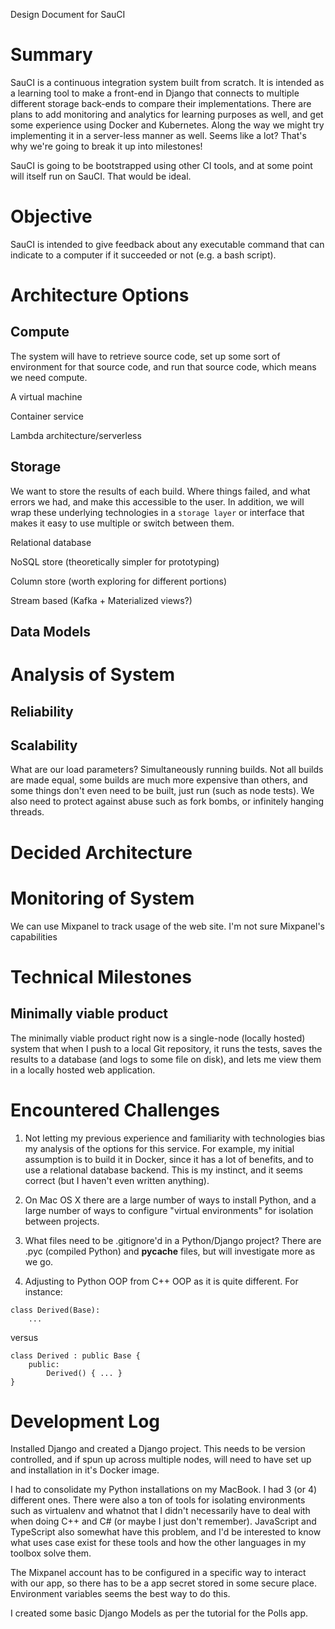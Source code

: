 Design Document for SauCI

# Summary

SauCI is a continuous integration system built from scratch. It is intended as a learning tool to make a front-end in Django that connects to multiple different storage back-ends to compare their implementations. There are plans to add monitoring and analytics for learning purposes as well, and get some experience using Docker and Kubernetes. Along the way we might try implementing it in a server-less manner as well. Seems like a lot? That's why we're going to break it up into milestones!

SauCI is going to be bootstrapped using other CI tools, and at some point will itself run on SauCI. That would be ideal.

# Objective

SauCI is intended to give feedback about any executable command that can indicate to a computer if it succeeded or not (e.g. a bash script). 

# Architecture Options

## Compute

The system will have to retrieve source code, set up some sort of environment for that source code, and run that source code, which means we need compute. 

A virtual machine

Container service

Lambda architecture/serverless

## Storage

We want to store the results of each build. Where things failed, and what errors we had, and make this accessible to the user. In addition, we will wrap these underlying technologies in a `storage layer` or interface that makes it easy to use multiple or switch between them.

Relational database

NoSQL store (theoretically simpler for prototyping)

Column store (worth exploring for different portions)

Stream based (Kafka + Materialized views?)

## Data Models



# Analysis of System

## Reliability

## Scalability

What are our load parameters? Simultaneously running builds. Not all builds are made equal, some builds are much more expensive than others, and some things don't even need to be built, just run (such as node tests). We also need to protect against abuse such as fork bombs, or infinitely hanging threads.

# Decided Architecture

# Monitoring of System

We can use Mixpanel to track usage of the web site. I'm not sure Mixpanel's capabilities 

# Technical Milestones

## Minimally viable product

The minimally viable product right now is a single-node (locally hosted) system that when I push to a local Git repository, it runs the tests, saves the results to a database (and logs to some file on disk), and lets me view them in a locally hosted web application.

# Encountered Challenges

1. Not letting my previous experience and familiarity with technologies bias my analysis of the options for this service. For example, my initial assumption is to build it in Docker, since it has a lot of benefits, and to use a relational database backend. This is my instinct, and it seems correct (but I haven't even written anything).

2. On Mac OS X there are a large number of ways to install Python, and a large number of ways to configure "virtual environments" for isolation between projects.

3. What files need to be .gitignore'd in a Python/Django project? There are .pyc (compiled Python) and __pycache__ files, but will investigate more as we go.

4. Adjusting to Python OOP from C++ OOP as it is quite different. For instance:

```
class Derived(Base):
    ...
```

versus 

```
class Derived : public Base {
    public:
        Derived() { ... }
}
```

# Development Log

Installed Django and created a Django project. This needs to be version controlled, and if spun up across multiple nodes, will need to have set up and installation in it's Docker image.

I had to consolidate my Python installations on my MacBook. I had 3 (or 4) different ones. There were also a ton of tools for isolating environments such as virtualenv and whatnot that I didn't necessarily have to deal with when doing C++ and C# (or maybe I just don't remember). JavaScript and TypeScript also somewhat have this problem, and I'd be interested to know what uses case exist for these tools and how the other languages in my toolbox solve them.

The Mixpanel account has to be configured in a specific way to interact with our app, so there has to be a app secret stored in some secure place. Environment variables seems the best way to do this.

I created some basic Django Models as per the tutorial for the Polls app. 

